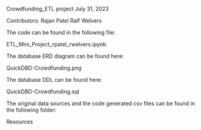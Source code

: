 Crowdfunding_ETL project
July 31, 2023

Contributors:
Rajan Patel
Ralf Welvers

The code can be found in the following file:

ETL_Mini_Project_rpatel_rwelvers.ipynb

The database ERD diagram can be found here:

QuickDBD-Crowdfunding.png

The database DDL can be found here:

QuickDBD-Crowdfunding.sql

The original data sources and the code generated csv files can be found in the following folder:

Resources
